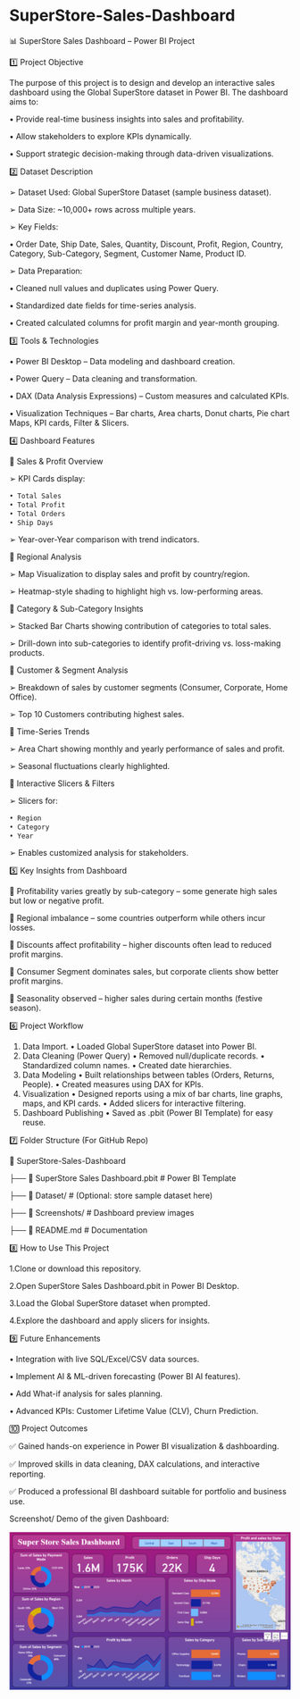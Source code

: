# SuperStore-Sales-Dashboard
📊 SuperStore Sales Dashboard – Power BI Project

1️⃣ Project Objective

The purpose of this project is to design and develop an interactive sales dashboard using the Global SuperStore dataset in Power BI.
The dashboard aims to:

  • Provide real-time business insights into sales and profitability.
  
  • Allow stakeholders to explore KPIs dynamically.
  
  • Support strategic decision-making through data-driven visualizations.
  

2️⃣ Dataset Description

➢ Dataset Used: Global SuperStore Dataset (sample business dataset).

➢ Data Size: ~10,000+ rows across multiple years.

➢ Key Fields:

  • Order Date, Ship Date, Sales, Quantity, Discount, Profit, Region, Country, Category, Sub-Category, Segment, Customer Name, Product ID.
  
➢ Data Preparation:

  • Cleaned null values and duplicates using Power Query.
  
  • Standardized date fields for time-series analysis.
  
  • Created calculated columns for profit margin and year-month grouping.
  

3️⃣ Tools & Technologies

• Power BI Desktop – Data modeling and dashboard creation.

• Power Query – Data cleaning and transformation.

• DAX (Data Analysis Expressions) – Custom measures and calculated KPIs.

• Visualization Techniques – Bar charts, Area charts, Donut charts, Pie chart Maps, KPI cards, Filter & Slicers.


4️⃣ Dashboard Features

🔹 Sales & Profit Overview

  ➢ KPI Cards display:
  
    • Total Sales
    • Total Profit
    • Total Orders
    • Ship Days
    
  ➢ Year-over-Year comparison with trend indicators.
  
🔹 Regional Analysis

  ➢ Map Visualization to display sales and profit by country/region.
  
  ➢ Heatmap-style shading to highlight high vs. low-performing areas.
  
🔹 Category & Sub-Category Insights

  ➢ Stacked Bar Charts showing contribution of categories to total sales.
  
  ➢ Drill-down into sub-categories to identify profit-driving vs. loss-making products.
  
🔹 Customer & Segment Analysis

  ➢ Breakdown of sales by customer segments (Consumer, Corporate, Home Office).
  
  ➢ Top 10 Customers contributing highest sales.
  
🔹 Time-Series Trends

  ➢ Area Chart showing monthly and yearly performance of sales and profit.
  
  ➢ Seasonal fluctuations clearly highlighted.
  
🔹 Interactive Slicers & Filters

  ➢ Slicers for: 
  
    • Region
    • Category
    • Year
    
  ➢ Enables customized analysis for stakeholders.
  

5️⃣ Key Insights from Dashboard

📌 Profitability varies greatly by sub-category – some generate high sales but low or negative profit.

📌 Regional imbalance – some countries outperform while others incur losses.

📌 Discounts affect profitability – higher discounts often lead to reduced profit margins.

📌 Consumer Segment dominates sales, but corporate clients show better profit margins.

📌 Seasonality observed – higher sales during certain months (festive season).


6️⃣ Project Workflow

  1. Data Import.
    • Loaded Global SuperStore dataset into Power BI.
  2. Data Cleaning (Power Query)
    • Removed null/duplicate records.
    • Standardized column names.
    • Created date hierarchies.
  3. Data Modeling
    • Built relationships between tables (Orders, Returns, People).
    • Created measures using DAX for KPIs.
  4. Visualization
    • Designed reports using a mix of bar charts, line graphs, maps, and KPI cards.
    • Added slicers for interactive filtering.
  5. Dashboard Publishing
    • Saved as .pbit (Power BI Template) for easy reuse.


7️⃣ Folder Structure (For GitHub Repo)

📂 SuperStore-Sales-Dashboard

 ├── 📄 SuperStore Sales Dashboard.pbit   # Power BI Template
 
 ├── 📂 Dataset/                          # (Optional: store sample dataset here)
 
 ├── 📂 Screenshots/                      # Dashboard preview images
 
 ├── 📄 README.md                         # Documentation


8️⃣ How to Use This Project

  1.Clone or download this repository.
  
  2.Open SuperStore Sales Dashboard.pbit in Power BI Desktop.
  
  3.Load the Global SuperStore dataset when prompted.
  
  4.Explore the dashboard and apply slicers for insights.
  

9️⃣ Future Enhancements

• Integration with live SQL/Excel/CSV data sources.

• Implement AI & ML-driven forecasting (Power BI AI features).

• Add What-if analysis for sales planning.

• Advanced KPIs: Customer Lifetime Value (CLV), Churn Prediction.


🔟 Project Outcomes

✅ Gained hands-on experience in Power BI visualization & dashboarding.

✅ Improved skills in data cleaning, DAX calculations, and interactive reporting.

✅ Produced a professional BI dashboard suitable for portfolio and business use.

Screenshot/ Demo of the given Dashboard:

![Dashboard Screenshot](https://github.com/Govind-Kumar02/SuperStore-Sales-Dashboard/blob/main/Snapshot%20of%20SuperStore%20Sales%20Dashboard.png)

